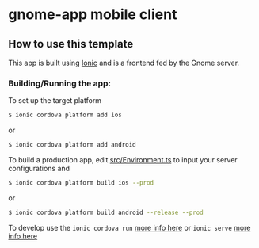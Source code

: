 # gnome-app mobile client

## How to use this template

This app is built using [Ionic](http://ionicframework.com/docs/) and is a frontend fed by the Gnome server.

### Building/Running the app:

To set up the target platform

```bash
$ ionic cordova platform add ios
```

or 

```bash
$ ionic cordova platform add android
```

To build a production app, edit [src/Environment.ts]() to input your server configurations and


```bash
$ ionic cordova platform build ios --prod
```

or


```bash
$ ionic cordova platform build android --release --prod
```

To develop use the `ionic cordova run` [more info here](http://ionicframework.com/docs/intro/deploying/)  or `ionic serve` [more info here](http://ionicframework.com/getting-started)